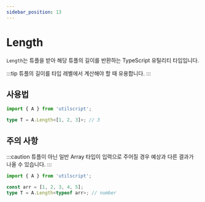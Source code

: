 ```yaml
---
sidebar_position: 13
---
```


# Length

`Length`는 튜플을 받아 해당 튜플의 길이를 반환하는 TypeScript 유틸리티 타입입니다.

:::tip
튜플의 길이를 타입 레벨에서 계산해야 할 때 유용합니다.
:::

## 사용법

```ts
import { A } from 'utilscript';

type T = A.Length<[1, 2, 3]>; // 3
```

## 주의 사항

:::caution
튜플이 아닌 일반 Array 타입이 입력으로 주어질 경우 예상과 다른 결과가 나올 수 있습니다.
:::

```ts
import { A } from 'utilscript';

const arr = [1, 2, 3, 4, 5];
type T = A.Length<typeof arr>; // number
```
